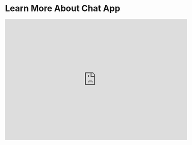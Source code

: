 # Learn More About Chat App

<iframe src="https://player.vimeo.com/video/1006566284" width="600" height="400" frameborder="0" allow="autoplay; fullscreen; picture-in-picture" allowfullscreen></iframe>
